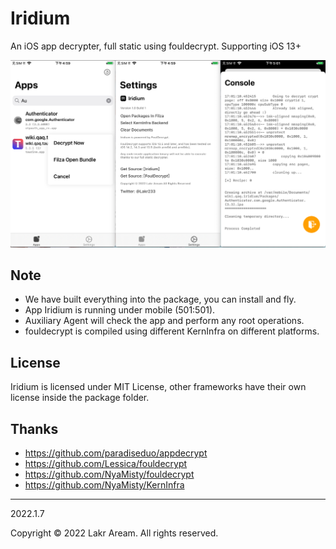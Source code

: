 # Iridium

An iOS app decrypter, full static using fouldecrypt. Supporting iOS 13+

![Preview](./Workflow/Preview/main.png)

## Note

- We have built everything into the package, you can install and fly.
- App Iridium is running under mobile (501:501).
- Auxiliary Agent will check the app and perform any root operations.
- fouldecrypt is compiled using different KernInfra on different platforms.

## License

Iridium is licensed under MIT License, other frameworks have their own license inside the package folder.

## Thanks

- https://github.com/paradiseduo/appdecrypt
- https://github.com/Lessica/fouldecrypt
- https://github.com/NyaMisty/fouldecrypt
- https://github.com/NyaMisty/KernInfra

---

2022.1.7

Copyright © 2022 Lakr Aream. All rights reserved.
